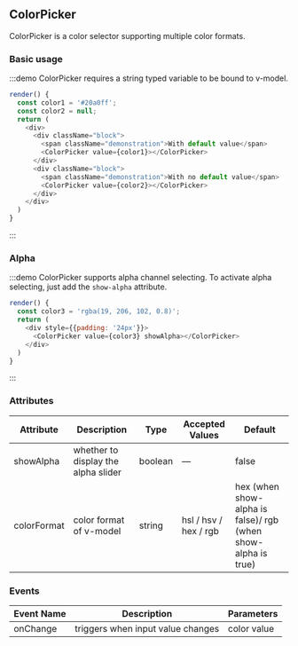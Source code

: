 ## ColorPicker

ColorPicker is a color selector supporting multiple color formats.

### Basic usage

:::demo ColorPicker requires a string typed variable to be bound to v-model.
```js
render() {
  const color1 = '#20a0ff';
  const color2 = null;
  return (
    <div>
      <div className="block">
        <span className="demonstration">With default value</span>
        <ColorPicker value={color1}></ColorPicker>
      </div>
      <div className="block">
        <span className="demonstration">With no default value</span>
        <ColorPicker value={color2}></ColorPicker>
      </div>
    </div>
  )
}
```
:::

### Alpha

:::demo ColorPicker supports alpha channel selecting. To activate alpha selecting, just add the `show-alpha` attribute.
```js
render() {
  const color3 = 'rgba(19, 206, 102, 0.8)';
  return (
    <div style={{padding: '24px'}}>
      <ColorPicker value={color3} showAlpha></ColorPicker>
    </div>
  )
}
```
:::

### Attributes
| Attribute | Description | Type | Accepted Values | Default |
|---------- |-------- |---------- |-------------  |-------- |
| showAlpha | whether to display the alpha slider | boolean | — | false |
| colorFormat | color format of v-model | string | hsl / hsv / hex / rgb | hex (when show-alpha is false)/ rgb (when show-alpha is true) |

### Events
| Event Name | Description | Parameters |
|---------|--------|---------|
| onChange | triggers when input value changes | color value |
